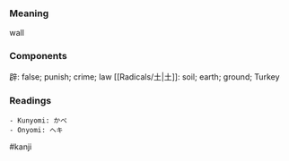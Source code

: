 ### Meaning

wall

### Components

辟: false; punish; crime; law [[Radicals/土|土]]: soil; earth; ground; Turkey

### Readings

```
- Kunyomi: かべ
- Onyomi: ヘキ
```

#kanji